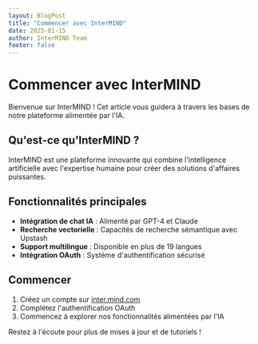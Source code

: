 ```yaml
---
layout: BlogPost
title: "Commencer avec InterMIND"
date: 2025-01-15
author: InterMIND Team
footer: false
---
```


# Commencer avec InterMIND

Bienvenue sur InterMIND ! Cet article vous guidera à travers les bases de notre plateforme alimentée par l'IA.

## Qu'est-ce qu'InterMIND ?

InterMIND est une plateforme innovante qui combine l'intelligence artificielle avec l'expertise humaine pour créer des solutions d'affaires puissantes.

## Fonctionnalités principales

- **Intégration de chat IA** : Alimenté par GPT-4 et Claude
- **Recherche vectorielle** : Capacités de recherche sémantique avec Upstash
- **Support multilingue** : Disponible en plus de 19 langues
- **Intégration OAuth** : Système d'authentification sécurisé

## Commencer

1. Créez un compte sur [inter.mind.com](https://inter.mind.com)
2. Complétez l'authentification OAuth
3. Commencez à explorer nos fonctionnalités alimentées par l'IA

Restez à l'écoute pour plus de mises à jour et de tutoriels !